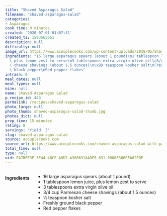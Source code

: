 ```yaml
---
title: "Shaved Asparagus Salad"
filename: "shaved-asparagus-salad"
categories:
- Asparagus
cook_time: 0 minutes
created: '2020-07-01 01:07:31'
created_ts: 1593565651
description: null
difficulty: null
image_url: https://www.acouplecooks.com/wp-content/uploads/2019/05/Shaved-Asparagus-Salad-003-735x919.jpg
ingredients: "16 large asparagus spears (about 1 pound)\n1 tablespoon lemon juice,\
  \ plus lemon zest to serve\n3 tablespoons extra virgin olive oil\n3/4 cup Parmesan\
  \ cheese shavings (about 1.5 ounces)\n\xBD teaspoon kosher salt\nFreshly ground\
  \ black pepper\nRed pepper flakes"
intrash: 0
meal_dates: null
meal_types: null
mine: null
name: Shaved Asparagus Salad
p_recipe_id: 443
permalink: /recipes/shaved-asparagus-salad
photo_large: null
photo_thumb: shaved-asparagus-salad-thumb.jpg
photos_dict: null
prep_time: 15 minutes
rating: 0
servings: 'Yield: 3'
slug: shaved-asparagus-salad
source: acouplecooks.com
source_url: https://www.acouplecooks.com/shaved-asparagus-salad-with-parmesan/
total_time: null
type: null
uid: FA7BFE3F-3E44-40CF-A9D7-A308631AADE9-631-00005366EFA82EDF
---
```

<div class="large-8 medium-7 columns" id="writeup">	</div><!-- #writeup -->
</div><!-- #row-one -->
<div class="row" id="row-two">	<div class="medium-4 small-5 columns" id="ingredients"><h4>Ingredients</h4><div class="box box-ingredients content"><ul>
<li>16 large asparagus spears (about 1 pound)</li>
<li>1 tablespoon lemon juice, plus lemon zest to serve</li>
<li>3 tablespoons extra virgin olive oil</li>
<li>3/4 cup Parmesan cheese shavings (about 1.5 ounces)</li>
<li>½ teaspoon kosher salt</li>
<li>Freshly ground black pepper</li>
<li>Red pepper flakes</li>
</ul>
</div>	</div>	<div class="medium-6 small-7 columns" id="directions">	</div>